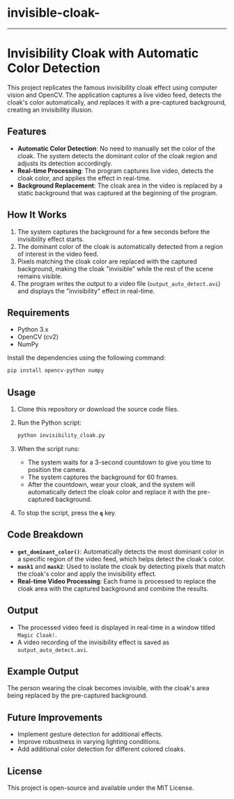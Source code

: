 # invisible-cloak-
---

# Invisibility Cloak with Automatic Color Detection

This project replicates the famous invisibility cloak effect using computer vision and OpenCV. The application captures a live video feed, detects the cloak's color automatically, and replaces it with a pre-captured background, creating an invisibility illusion.

## Features
- **Automatic Color Detection**: No need to manually set the color of the cloak. The system detects the dominant color of the cloak region and adjusts its detection accordingly.
- **Real-time Processing**: The program captures live video, detects the cloak color, and applies the effect in real-time.
- **Background Replacement**: The cloak area in the video is replaced by a static background that was captured at the beginning of the program.

## How It Works
1. The system captures the background for a few seconds before the invisibility effect starts.
2. The dominant color of the cloak is automatically detected from a region of interest in the video feed.
3. Pixels matching the cloak color are replaced with the captured background, making the cloak "invisible" while the rest of the scene remains visible.
4. The program writes the output to a video file (`output_auto_detect.avi`) and displays the "invisibility" effect in real-time.

## Requirements
- Python 3.x
- OpenCV (cv2)
- NumPy

Install the dependencies using the following command:

```bash
pip install opencv-python numpy
```

## Usage

1. Clone this repository or download the source code files.

2. Run the Python script:

   ```bash
   python invisibility_cloak.py
   ```

3. When the script runs:
   - The system waits for a 3-second countdown to give you time to position the camera.
   - The system captures the background for 60 frames.
   - After the countdown, wear your cloak, and the system will automatically detect the cloak color and replace it with the pre-captured background.

4. To stop the script, press the **`q`** key.

## Code Breakdown

- **`get_dominant_color()`**: Automatically detects the most dominant color in a specific region of the video feed, which helps detect the cloak's color.
- **`mask1`** and **`mask2`**: Used to isolate the cloak by detecting pixels that match the cloak's color and apply the invisibility effect.
- **Real-time Video Processing**: Each frame is processed to replace the cloak area with the captured background and combine the results.

## Output

- The processed video feed is displayed in real-time in a window titled `Magic Cloak!`.
- A video recording of the invisibility effect is saved as `output_auto_detect.avi`.

## Example Output

The person wearing the cloak becomes invisible, with the cloak's area being replaced by the pre-captured background.

## Future Improvements

- Implement gesture detection for additional effects.
- Improve robustness in varying lighting conditions.
- Add additional color detection for different colored cloaks.

## License
This project is open-source and available under the MIT License.
